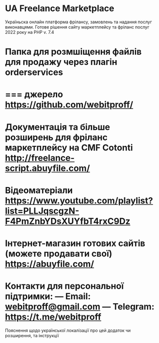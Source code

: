 # UA Freelance Marketplace
Україньска онлайн платформа фрілансу, замовлень та надання послуг виконавцями. Готове рішення сайту маркетплейсу та фріланс послуг 2022 року на PHP v. 7.4

# Папка для розмшіщення файлів для продажу через плагін orderservices
===
джерело
	https://github.com/webitproff/
===
Документація та більше розширень для фріланс маркетплейсу на CMF Cotonti
	http://freelance-script.abuyfile.com/
===
Вiдеоматеріали
	https://www.youtube.com/playlist?list=PLLJqscgzN-F4PmZnbYDsXUYfbT4rxC9Dz
===
Інтернет-магазин готових сайтів (можете продавати свої)
	https://abuyfile.com/
===
Контакти для персональної підтримки:
	— Email: webitproff@gmail.com
	— Telegram: https://t.me/webitproff
===
Пояснення щодо української локалізації про цей додаток чи розширення, та інструкції 
